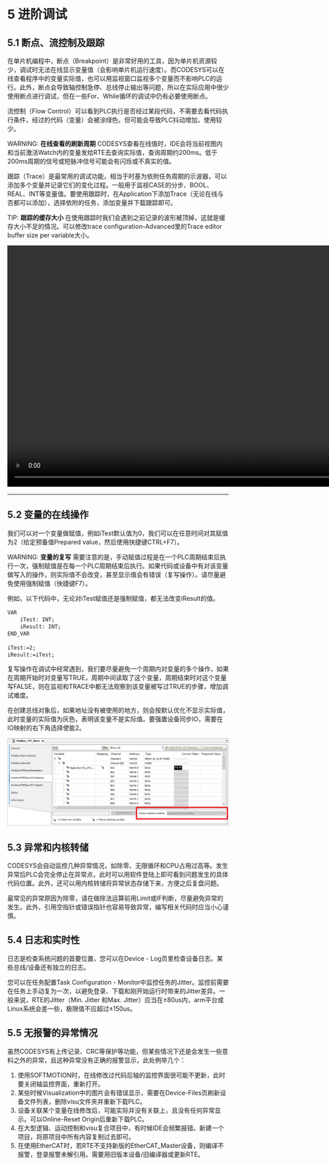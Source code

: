 # 5 进阶调试

## 5.1 断点、流控制及跟踪

在单片机编程中，断点（Breakpoint）是非常好用的工具，因为单片机资源较少，调试时无法在线显示变量值（会影响单片机运行速度）。而CODESYS可以在线查看程序中的变量实际值，也可以用监视窗口监视多个变量而不影响PLC的运行。此外，断点会导致轴控制急停、总线停止输出等问题，所以在实际应用中很少使用断点进行调试，但在一些For、While循环的调试中仍有必要使用断点。

流控制（Flow Control）可以看到PLC执行是否经过某段代码，不需要去看代码执行条件，经过的代码（变量）会被涂绿色。但可能会导致PLC抖动增加，使用较少。

WARNING: **在线查看的刷新周期**
CODESYS查看在线值时，IDE会将当前视图内和当前激活Watch内的变量发给RTE去查询实际值，查询周期约200ms。低于200ms周期的信号或短脉冲信号可能会有闪烁或不真实的值。

跟踪（Trace）是最常用的调试功能，相当于时基为依附任务周期的示波器，可以添加多个变量并记录它们的变化过程。一般用于监视CASE的分步、BOOL、REAL、INT等变量值。要使用跟踪时，在Application下添加Trace（无论在线与否都可以添加），选择依附的任务，添加变量并下载跟踪即可。

TIP: **跟踪的缓存大小**
在使用跟踪时我们会遇到之前记录的波形被顶掉，这就是缓存大小不足的情况。可以修改trace configuration-Advanced里的Trace editor buffer size per variable大小。

<video width="1096" controls>
  <source src="../images/5-1.mp4" type="video/mp4">
</video>

----

## 5.2 变量的在线操作

我们可以对一个变量做赋值，例如iTest默认值为0，我们可以在任意时间对其赋值为2（给定预备值Prepared value，然后使用快捷键CTRL+F7）。

WARNING: **变量的复写**
需要注意的是，手动赋值过程是在一个PLC周期结束后执行一次，强制赋值是在每一个PLC周期结束后执行。如果代码或设备中有对该变量做写入的操作，则实际值不会改变，甚至显示值会有错误（复写操作）。请尽量避免使用强制赋值（快捷键F7）。

例如，以下代码中，无论对iTest赋值还是强制赋值，都无法改变iResult的值。

```iecst
VAR
	iTest: INT;
	iResult: INT;
END_VAR

iTest:=2;
iResult:=iTest;
```

复写操作在调试中经常遇到，我们要尽量避免一个周期内对变量的多个操作，如果在周期开始时对变量写TRUE，周期中间读取了这个变量，周期结束时对这个变量写FALSE，则在监视和TRACE中都无法观察到该变量被写过TRUE的步骤，增加调试难度。

在创建总线对象后，如果地址没有被使用的地方，则会按默认优化不显示实际值，此时变量的实际值为灰色，表明该变量不是实际值。要强置设备同步IO，需要在IO映射的右下角选择使能2。

![](./images/5-2.png)


## 5.3 异常和内核转储

CODESYS会自动监控几种异常情况，如除零、无限循环和CPU占用过高等。发生异常后PLC会完全停止在异常点，此时可以用软件登陆上即可看到问题发生的具体代码位置。此外，还可以用内核转储将异常状态存储下来，方便之后复盘问题。

最常见的异常原因为除零，请在做除法运算前用Limit或IF判断，尽量避免异常的发生。此外，引用空指针或错误指针也容易导致异常，编写相关代码时应当小心谨慎。

## 5.4 日志和实时性

日志是检查系统问题的首要位置，您可以在Device - Log页里检查设备日志。某些总线/设备还有独立的日志。

您可以在任务配置Task Configuration - Monitor中监控任务的Jitter。监控前需要在任务上手动复为一次，以避免登录、下载和刚开始运行时带来的Jitter差异。一般来说，RTE的Jitter（Min. Jitter
和Max. Jitter）应当在±80us内，arm平台或Linux系统会差一些，极限值不应超过±150us。
	
## 5.5 无报警的异常情况
	
虽然CODESYS有上传记录、CRC等保护等功能，但某些情况下还是会发生一些意料之外的异常，且这种异常没有正确的报警显示，此处例举几个：

1. 使用SOFTMOTION时，在线修改过代码后轴的监控界面很可能不更新，此时要关闭轴监控界面，重新打开。
2. 某些时候Visualization中的图片会有错误显示，需要在Device-Files页刷新设备文件列表，删除visu文件夹并重新下载PLC。
3. 设备关联某个变量在线修改后，可能实际并没有关联上，且没有任何异常显示。可以Online-Reset Origin后重新下载PLC。
4. 在大型逻辑、运动控制和visu复合项目中，有时候IDE会频繁报错。新建一个项目，将原项目中所有内容复制过去即可。
5. 在使用EtherCAT时，若RTE不支持新版的EtherCAT_Master设备，则编译不报警，登录报警未解引用。需要用旧版本设备/旧编译器或更新RTE。


